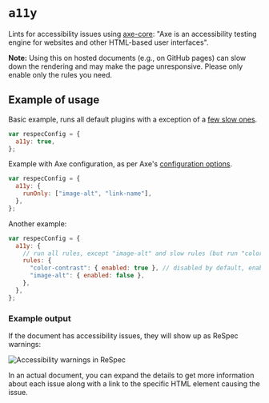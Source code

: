 # `a11y`

Lints for accessibility issues using [axe-core](https://github.com/dequelabs/axe-core): "Axe is an accessibility testing engine for websites and other HTML-based user interfaces".

**Note:** Using this on hosted documents (e.g., on GitHub pages) can slow down the rendering and may make the page unresponsive. Please only enable only the rules you need.

## Example of usage

Basic example, runs all default plugins with a exception of a [few slow ones](https://github.com/w3c/respec/blob/develop/src/core/a11y.js#L12).

```js "example": "Run all default rules"
var respecConfig = {
  a11y: true,
};
```

Example with Axe configuration, as per Axe's [configuration options](https://github.com/dequelabs/axe-core/blob/develop/doc/API.md#options-parameter).

```js "example": "Run only a specific rules"
var respecConfig = {
  a11y: {
    runOnly: ["image-alt", "link-name"],
  },
};
```

Another example:

```js "example": "Enable or disable certain rules"
var respecConfig = {
  a11y: {
    // run all rules, except "image-alt" and slow rules (but run "color-contrast")
    rules: {
      "color-contrast": { enabled: true }, // disabled by default, enable it
      "image-alt": { enabled: false },
    },
  },
};
```

### Example output

If the document has accessibility issues, they will show up as ReSpec warnings:

![Accessibility warnings in ReSpec](https://user-images.githubusercontent.com/8426945/76140522-73ea3d00-6081-11ea-95bb-6650fe3abbdb.png)

In an actual document, you can expand the details to get more information about each issue along with a link to the specific HTML element causing the issue.
